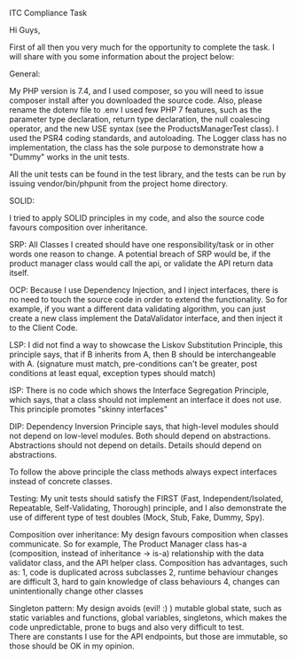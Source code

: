 ITC Compliance Task

Hi Guys,

First of all then you very much for the opportunity to complete the task.
I will share with you some information about the project below:

General:

My PHP version is 7.4, and I used composer, so you will need to issue composer install 
after you downloaded the source code.
Also, please rename the dotenv file to .env
I used few PHP 7 features, such as the parameter type declaration, return type declaration, 
the null coalescing operator, and the new USE syntax (see the ProductsManagerTest class).
I used the PSR4 coding standards, and autoloading.
The Logger class has no implementation, the class has the sole purpose to demonstrate how a "Dummy" works in the unit tests.

All the unit tests can be found in the test library, and the tests can be run by issuing vendor/bin/phpunit from the 
project home directory.

SOLID:

I tried to apply SOLID principles in my code, and also the source code favours composition over inheritance.

SRP: All Classes I created should have one responsibility/task or in other words one reason to change. 
A potential breach of SRP would be, if the product manager class would call the api, 
or validate the API return data itself.

OCP: Because I use Dependency Injection, and I inject interfaces, there is no need to touch the source code 
in order to extend the functionality. So for example, if you want a different data validating algorithm, you can 
just create a new class implement the DataValidator interface, and then inject it to the Client Code.

LSP: I did not find a way to showcase the Liskov Substitution Principle, this principle says, 
that if B inherits from A,  then B should be interchangeable with A. 
(signature must match, pre-conditions can't be greater, post conditions at least equal, exception types should match)

ISP: There is no code which shows the Interface Segregation Principle, which says, 
that a class should not implement an interface it does not use.
This principle promotes "skinny interfaces"

DIP: Dependency Inversion Principle says, that high-level modules should not depend on low-level modules. 
Both should depend on abstractions. Abstractions should not depend on details. Details should depend on abstractions.

To follow the above principle the class methods always expect interfaces instead of concrete classes.

Testing:
My unit tests should satisfy the FIRST (Fast, Independent/Isolated, Repeatable, Self-Validating, Thorough) principle, 
and I also demonstrate the use of different type of test doubles (Mock, Stub, Fake, Dummy, Spy).

Composition over inheritance:
My design favours composition when classes communicate. So for example, The Product Manager class 
has-a (composition, instead of inheritance -> is-a) relationship with the data validator class, and the API helper class. 
Composition has advantages, such as:
1, code is duplicated across subclasses
2, runtime behaviour changes are difficult
3, hard to gain knowledge of class behaviours
4, changes can unintentionally change other classes

Singleton pattern:
My design avoids (evil! :) ) mutable global state, such as static variables and functions, global variables, singletons, 
which makes the code unpredictable, prone to bugs and also very difficult to test.  
There are constants I use for the API endpoints, but those are immutable, so those should be OK in my opinion.

